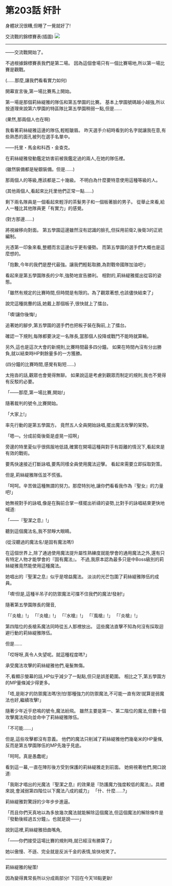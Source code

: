 # 第203話 奸計

身體狀況很糟,但睡了一覺就好了!

交流戰的錦標賽表(插圖)
![](https://20879.mitemin.net/userpageimage/viewimagebig/icode/i911446/)

---

——交流戰開始了。

不過根據錦標賽表我們是第二場。
因為這個會場只有一個比賽場地,所以第一場比賽是觀戰。

(......那麼,讓我們看看實力如何)

開幕宣言後,第一場比賽馬上開始。

第一場是那個莉絲緹雅的隊伍和第五學園的比賽。
基本上學園號碼越小越強,所以按道理來說第六學園的特區隊比第五學園稍弱一點,但是......

(果然,那兩個人也在啊)

我看著莉絲緹雅這邊的隊伍,輕輕皺眉。
昨天選手介紹時看到的名字就讓我在意,有些熟悉的面孔被列在選手名單中。

——托里・馬金和科西・金查克。

在莉絲緹雅發動鑑定妨害前被我鑑定過的兩人,在她的隊伍裡。

(雖然裝備都是秘銀裝備。但是......)

那兩個人的等級,應該都是二十幾級。
不明白為什麼要特意使用這種等級的人。

(其他兩個人,看起來比托里他們正常一點......)

剩下兩名隊員是一個看起來輕浮的茶髮男子和一個板著臉的男子。
從舉止來看,給人一種比其他隊員更「有實力」的感覺。

(對方那邊......)

將視線移向對面。
第五學園這邊雖然沒有認識的臉孔,但採用前衛2,後衛3的正統編制。

光憑第一印象來看,整體而言這邊似乎更有優勢。
而第五學園的選手們大概也是這麼想的。

「抱歉,今年的我們是歷代最強。讓我們輕鬆取勝,為對戰帝國隊加油吧!」

看起來是第五學園隊長的少年,強勢地宣告勝利。
相對的,莉絲緹雅擺出從容的姿態。

「雖然有規定的比賽時間,但時間是有限的。為了觀眾著想,也該儘快結束了」

說完這種挑釁的話,她戴上那個板子,很快就上了擂台。

「嘖!讓你後悔!」

追著她的腳步,第五學園的選手們也把板子裝在胸前,上了擂台。

確認一下規則,每隊都要決定一名隊長,當那個人投降或戰鬥不能時就算輸。

另外,這也是這次大會的新規則,比賽時間最多四分鐘。
如果在時間內沒有分出勝負,就以結束時HP剩餘量多的一方獲勝。

(四分鐘的比賽時間,感覺有點短......)

太拖沓的話,觀眾也會覺得無聊。
如果說這是考慮到觀眾而制定的規則,我也不覺得有反駁的必要。

「——那麼,第一場比賽,開始!」

隨著裁判的號令,比賽開始。

「大家上!」

率先行動的是第五學園方。
竟然五人全員開始詠唱,擺出魔法攻擊的架勢。

「嗯—。分成前衛後衛是虛晃一招啊」

旁邊的特里夏似乎很佩服地低語,確實在開場這種與對手有距離的情況下,看起來是有效的戰術。

要馬快速接近打斷詠唱,要馬同樣全員使用魔法迎擊。
看起來需要立即採取對策。

但是,莉絲緹雅隊伍並不慌張。

「呵呵。辛苦做這種無謂的努力。那麼特別地,讓你們看看我作為『聖女』的力量吧!」

她無視對手的詠唱,像是在胸前合掌一樣擺出祈禱的姿勢,比對手的詠唱結束更快地喊道:

「——『聖潔之息』!」

聽到這個魔法名,我不禁睜大眼睛。

(從沒聽過的魔法名!是固有魔法嗎!)

在這個世界上,除了通過使用魔法提升屬性熟練度就能學會的通用魔法之外,還有只有特定人物才能學會的『固有魔法』。
不過,我原本認為最多只是中Boss級別的莉絲緹雅竟然能使用這種魔法。

她唱出的『聖潔之息』似乎是增益魔法。
淡淡的光芒包圍了莉絲緹雅隊伍的成員。

「嘖!但是,這種半吊子的防禦魔法可擋不住我們的魔法!發射!」

隨著第五學園隊長的聲音,

「『炎槍』!」
「『炎槍』!」
「『水槍』!」
「『風槍』!」
「『炎槍』!」

第四階位的長槍系魔法同時從五人那裡放出。
這些魔法直擊不知為何沒有採取迴避行動的莉絲緹雅隊伍。

但是......

「哎呀呀,真令人失望呢。就這種程度嗎?」

承受魔法攻擊的莉絲緹雅他們,毫髮無傷。

不,看顯示螢幕的話,HP似乎減少了一點點,但只是誤差範圍。
相比之下,第五學園方的MP量條減少得更多。

「唔,是剛才的防禦魔法嗎!別怕!那種強力的防禦魔法,不可能一直有效!就算是弱魔法也好,繼續攻擊!」

隨著少年近乎悲鳴的號令,魔法紛飛。
雖然主要是第一、第二階位的魔法,但數十個攻擊魔法飛向並命中了莉絲緹雅隊伍。

「不可能......」

但是,這些攻擊都沒有意義。
他們的魔法只削減了莉絲緹雅他們幾毫米的HP量條,反而是第五學園隊伍的MP先幾乎見底。

「呵呵。真是愚蠢呢」

看到這一幕,一直在陣形後方受到保護的莉絲緹雅走到前面。
她俯視著他們,開口說道:

「我剛才唱出的光魔法『聖潔之息』的效果是『防護魔力強度較低的魔法』。具體來說,會減弱第四階位以下魔法八成的威力」
「什、什麼......?」

莉絲緹雅對驚訝的少年步步進逼。

「而且你們天真地以為多放幾次魔法就能解除這個魔法,但這個魔法的解除條件是『發動後經過五分鐘』。也就是說——」

說到這裡,莉絲緹雅扭曲嘴角,

「——你們接受這場比賽的規則時,就已經沒有勝算了」

她以傲慢、不遜、完全就是反派千金的表情,愉快地笑了。

---

莉絲緹雅的秘策!

因為變得異常長所以分成兩部分!
下回在今天18點更新!
